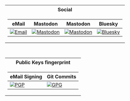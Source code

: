 <div align="center"><table><tr><th>Social</th></tr><tr><td><table><thead><tr><th>eMail</th><th>Mastodon</th><th>Mastodon</th><th>Bluesky</th></tr></thead><tbody><tr><td><a href="mailto:edoardotosindev@proton.me"><img src="https://img.shields.io/badge/Email-0078D4?style=for-the-badge&logo=ProtonMail&labelColor=0d1117&color=1182c3&label=%20" alt="Email" /></a></td><td><a href="https://mastodon.social/@edoardotosin"><img src="https://img.shields.io/static/v1?message=Mastodon&style=for-the-badge&logo=Mastodon&labelColor=0d1117&color=1182c3&label=%20" alt="Mastodon" /></a></td><td><a href="https://infosec.exchange/@edoardotosin"><img src="https://img.shields.io/static/v1?message=Mastodon&style=for-the-badge&logo=Mastodon&labelColor=0d1117&color=1182c3&label=%20" alt="Mastodon" /></a></td><td><a href="https://bsky.app/profile/edoardotosin.com"><img src="https://img.shields.io/static/v1?message=Bluesky&style=for-the-badge&logo=Bluesky&labelColor=0d1117&color=1182c3&label=%20" alt="Bluesky" /></a></td></tr></tbody></table></td></tr></table></div>

<br>

<div align="center"><table><tr><th>Public Keys fingerprint</th></tr><tr><td><table><thead><tr><th>eMail Signing</th><th>Git Commits</th></tr></thead><tbody><tr><td><a href="https://raw.githubusercontent.com/EdoardoTosin/edoardotosin/main/signed-email-1c00582d51210dc815166d67d2da678db99dc787.asc"><img src="https://img.shields.io/badge/D2DA%20678D%20B99D%20C787-PGP?style=for-the-badge&label=PGP&labelColor=0d1117&color=1182c3" title="PGP Public Key" alt="PGP"></a></td><td><a href="https://raw.githubusercontent.com/EdoardoTosin/edoardotosin/main/signed-commits-e11888c2ac5f9da4edc42299b1f7877739614df0.asc"><img src="https://img.shields.io/badge/B1F7%208777%203961%204DF0-GPG?style=for-the-badge&label=GPG&labelColor=0d1117&color=1182c3" title="GPG Public Key" alt="GPG"></a></td></tr></tbody></table></td></tr></table></div>

<!--
**EdoardoTosin/edoardotosin** is a ✨ _special_ ✨ repository because its `README.md` (this file) appears on your GitHub profile.

Here are some ideas to get you started:

- 🔭 I’m currently working on ...
- 🌱 I’m currently learning ...
- 👯 I’m looking to collaborate on ...
- 🤔 I’m looking for help with ...
- 💬 Ask me about ...
- 📫 How to reach me: ...
- 😄 Pronouns: ...
- ⚡ Fun fact: ...
-->
